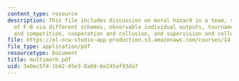 ```yaml
---
content_type: resource
description: This file includes discussion on moral hazard in a team, special examples
  of F-B via different schemes, observable individual outputs, tournaments, cooperation
  and competition, cooperation and collusion, and supervision and collusion.
file: https://ol-ocw-studio-app-production.s3.amazonaws.com/courses/14-129-advanced-contract-theory-spring-2005/3a0ec5f41b4245e38a0d6e245af93da7_multimorh.pdf
file_type: application/pdf
resourcetype: Document
title: multimorh.pdf
uid: 3a0ec5f4-1b42-45e3-8a0d-6e245af93da7
---
```

